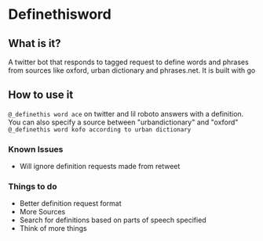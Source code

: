 # Definethisword

## What is it?
A twitter bot that responds to tagged request to define words and phrases
from sources like oxford, urban dictionary and phrases.net. It is built with go

## How to use it
```@_definethis word ace``` on twitter and lil roboto answers with a definition.
You can also specify a source between "urbandictionary" and "oxford"
```@_definethis word kofo according to urban dictionary```

### Known Issues
* Will ignore definition requests made from retweet

### Things to do
* Better definition request format
* More Sources
* Search for definitions based on parts of speech specified
* Think of more things
